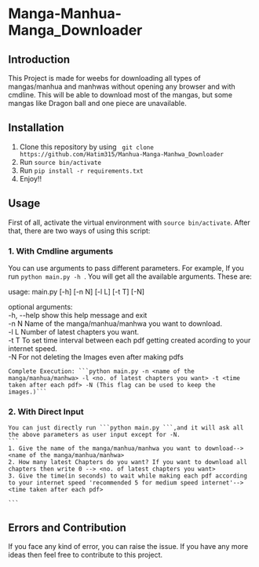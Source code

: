 # Manga-Manhua-Manga_Downloader

## Introduction
This Project is made for weebs for downloading all types of mangas/manhua and manhwas without opening any browser and with cmdline. This will be able to download most of the mangas, but some mangas like Dragon ball and one piece are unavailable.

## Installation 
1. Clone this repository by using ``` git clone https://github.com/Hatim315/Manhua-Manga-Manhwa_Downloader```<br>
2. Run ```source bin/activate```
2. Run ```pip install -r requirements.txt ```<br>
3. Enjoy!!<br>

## Usage
First of all, activate the virtual environment with ```source bin/activate```.
After that, there are two ways of using this script:

### 1. With Cmdline arguments
   You can use arguments to pass different parameters. For example,
   If you run ```python main.py -h ```. You will get all the available arguments. These are:
   
   usage: main.py [-h] [-n N] [-l L] [-t T] [-N]<br>

   optional arguments:<br>
    -h, --help  show this help message and exit<br>
    -n N        Name of the manga/manhua/manhwa you want to download.<br>
    -l L        Number of latest chapters you want.<br>
    -t T        To set time interval between each pdf getting created acording to your internet speed.<br>
    -N          For not deleting the Images even after making pdfs <br>
    
    
    Complete Execution: ```python main.py -n <name of the manga/manhua/manhwa> -l <no. of latest chapters you want> -t <time taken after each pdf> -N (This flag can be used to keep the images.)```

### 2. With Direct Input 
    
    You can just directly run ```python main.py ```,and it will ask all the above parameters as user input except for -N. 
    ```
    1. Give the name of the manga/manhua/manhwa you want to download--> <name of the manga/manhua/manhwa>
    2. How many latest Chapters do you want? If you want to download all chapters then write 0 --> <no. of latest chapters you want>
    3. Give the time(in seconds) to wait while making each pdf according to your internet speed 'recommended 5 for medium speed internet'--> <time taken after each pdf>
    
    ```
## Errors and Contribution
   If you face any kind of error, you can raise the issue. If you have any more ideas then feel free to contribute to this project.
   







